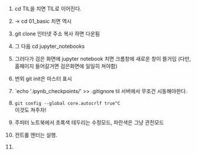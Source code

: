 1. cd TIL을 치면 TIL로 이어진다.
2. -> cd 01_basic 치면 역시
3. git clone 인터넷 주소 복사 하면 다운됨
4.  그 다음  cd jupyter_notebooks
5. 그러다가 검은 화면에 jupyter notebook 치면 크롬창에 새로운 창이 뜰거임 (다만, 홈페이지 들어갈거면 검은화면에 일일히 쳐야함)
6. 번외 git init은 마스터 표시
7. `echo '.ipynb_checkpoints/' >> .gitignore             til 서버에서 무조건 시동해야한다.
8. `git config --global core.autocrlf true^C                                      ` 이것도 쳐주자!



9. 주피터 노트북에서 초록색 테두리는 수정모드, 파란색은 그냥 관전모드
10. 컨트롤 엔터는 실행.
11. 